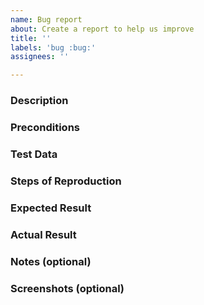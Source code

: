 ```yaml
---
name: Bug report
about: Create a report to help us improve
title: ''
labels: 'bug :bug:'
assignees: ''

---
```


### Description

<!--
A clear and concise description of what the bug is.
-->


### Preconditions

<!--
What is the state of the application before the reproduction steps are executed?
Example: The user is logged in. Some data exists. Some data does not exist. etc.
-->


### Test Data

<!--
Any test data that is required to reproduce the bug.
-->


### Steps of Reproduction

<!--
Describe the steps that are required to reproduce the bug.
Example:
1. Check "Fidelity Card" box
2. Enter an **invalid** phone number 
3. Enter a valid date of birth 
4. Click "Apply" button several times
-->


### Expected Result

<!-- 
Describe what is expected to happen when the reproduction steps are executed.
Example: An error message regarding invalid data occurs and the operation is not initiated
-->


### Actual Result

<!--
Describe what the actual result is.
Example: The operation is initiated and the user is redirected to the next page
-->


### Notes (optional)

<!--
Other information you'd like to offer regarding the issue
-->


### Screenshots (optional)

